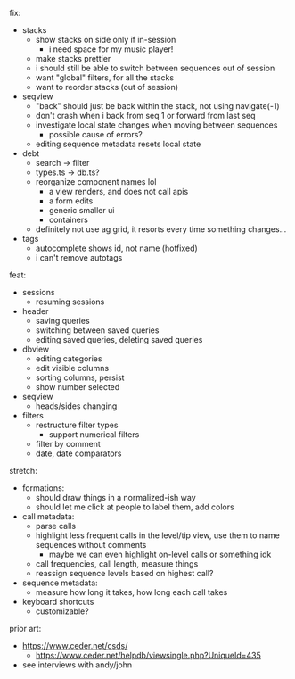 fix:

- stacks
  - show stacks on side only if in-session
    - i need space for my music player!
  - make stacks prettier
  - i should still be able to switch between sequences out of session
  - want "global" filters, for all the stacks
  - want to reorder stacks (out of session)
- seqview
  - "back" should just be back within the stack, not using navigate(-1)
  - don't crash when i back from seq 1 or forward from last seq
  - investigate local state changes when moving between sequences
    - possible cause of errors?
  - editing sequence metadata resets local state
- debt
  - search -> filter
  - types.ts -> db.ts?
  - reorganize component names lol
    - a view renders, and does not call apis
    - a form edits
    - generic smaller ui
    - containers
  - definitely not use ag grid, it resorts every time something changes...
- tags
  - autocomplete shows id, not name (hotfixed)
  - i can't remove autotags

feat:

- sessions
  - resuming sessions
- header
  - saving queries
  - switching between saved queries
  - editing saved queries, deleting saved queries
- dbview
  - editing categories
  - edit visible columns
  - sorting columns, persist
  - show number selected
- seqview
  - heads/sides changing
- filters
  - restructure filter types
    - support numerical filters
  - filter by comment
  - date, date comparators

stretch:

- formations:
  - should draw things in a normalized-ish way
  - should let me click at people to label them, add colors
- call metadata:
  - parse calls
  - highlight less frequent calls in the level/tip view, use them to name sequences without comments
    - maybe we can even highlight on-level calls or something idk
  - call frequencies, call length, measure things
  - reassign sequence levels based on highest call?
- sequence metadata:
  - measure how long it takes, how long each call takes
- keyboard shortcuts
  - customizable?

prior art:

- https://www.ceder.net/csds/
  - https://www.ceder.net/helpdb/viewsingle.php?UniqueId=435
- see interviews with andy/john
